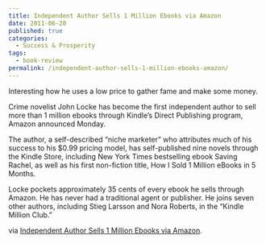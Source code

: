 ```yaml
---
title: Independent Author Sells 1 Million Ebooks via Amazon
date: 2011-06-20
published: true
categories:
  - Success & Prosperity
tags:
  - book-review
permalink: /independent-author-sells-1-million-ebooks-amazon/
---
```

Interesting how he uses a low price to gather fame and make some money.

Crime novelist John Locke has become the first independent author to sell more than 1 million ebooks through Kindle’s Direct Publishing program, Amazon announced Monday.

The author, a self-described “niche marketer” who attributes much of his success to his $0.99 pricing model, has self-published nine novels through the Kindle Store, including New York Times bestselling ebook Saving Rachel, as well as his first non-fiction title, How I Sold 1 Million eBooks in 5 Months.

Locke pockets approximately 35 cents of every ebook he sells through Amazon. He has never had a traditional agent or publisher. He joins seven other authors, including Stieg Larsson and Nora Roberts, in the “Kindle Million Club.”

via [Independent Author Sells 1 Million Ebooks via Amazon](http://mashable.com/2011/06/20/john-locke-1-million-ebooks/).

